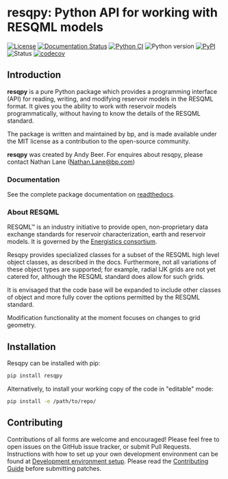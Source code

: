 # resqpy: Python API for working with RESQML models

[![License](https://img.shields.io/pypi/l/resqpy)](https://github.com/bp/resqpy/blob/master/LICENSE)
[![Documentation Status](https://readthedocs.org/projects/resqpy/badge/?version=latest)](https://resqpy.readthedocs.io/en/latest/?badge=latest)
[![Python CI](https://github.com/bp/resqpy/actions/workflows/ci-tests.yml/badge.svg)](https://github.com/bp/resqpy/actions/workflows/ci-tests.yml)
![Python version](https://img.shields.io/pypi/pyversions/resqpy)
[![PyPI](https://img.shields.io/pypi/v/resqpy)](https://badge.fury.io/py/resqpy)
![Status](https://img.shields.io/pypi/status/resqpy)
[![codecov](https://codecov.io/gh/bp/resqpy/branch/master/graph/badge.svg)](https://codecov.io/gh/bp/resqpy)

## Introduction

**resqpy** is a pure Python package which provides a programming interface (API) for
reading, writing, and modifying reservoir models in the RESQML format. It gives
you the ability to work with reservoir models programmatically, without having
to know the details of the RESQML standard.

The package is written and maintained by bp, and is made available under the MIT
license as a contribution to the open-source community.

**resqpy** was created by Andy Beer. For enquires about resqpy, please contact
Nathan Lane (Nathan.Lane@bp.com)

### Documentation

See the complete package documentation on
[readthedocs](https://resqpy.readthedocs.io/).

### About RESQML

RESQML™ is an industry initiative to provide open, non-proprietary data exchange
standards for reservoir characterization, earth and reservoir models. It is
governed by the [Energistics
consortium](https://www.energistics.org/portfolio/resqml-data-standards/).

Resqpy provides specialized classes for a subset of the RESQML high level object
classes, as described in the docs. Furthermore, not all variations of these
object types are supported; for example, radial IJK grids are not yet catered
for, although the RESQML standard does allow for such grids.

It is envisaged that the code base will be expanded to include other classes of
object and more fully cover the options permitted by the RESQML standard.

Modification functionality at the moment focuses on changes to grid geometry.

## Installation

Resqpy can be installed with pip:

```bash
pip install resqpy
```

Alternatively, to install your working copy of the code in "editable" mode:

```bash
pip install -e /path/to/repo/
```

## Contributing

Contributions of all forms are welcome and encouraged! Please feel free to open
issues on the GitHub issue tracker, or submit Pull Requests. Instructions with how to set up your own development environment can be found at [Development environment setup](https://github.com/bp/resqpy/blob/master/docs/CONTRIBUTING.rst#development-environment-setup). Please read the
[Contributing Guide](docs/CONTRIBUTING.rst) before submitting patches.
